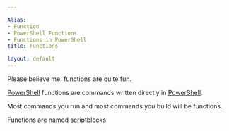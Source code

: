 ```yaml
---

Alias: 
- Function
- PowerShell Functions
- Functions in PowerShell
title: Functions

layout: default
---
```


Please believe me, functions are quite fun.

[PowerShell](/PowerShell) functions are commands written directly in [PowerShell](/PowerShell).

Most commands you run and most commands you build will be functions.

Functions are named [scriptblocks](/PowerShell/ScriptBlock).
